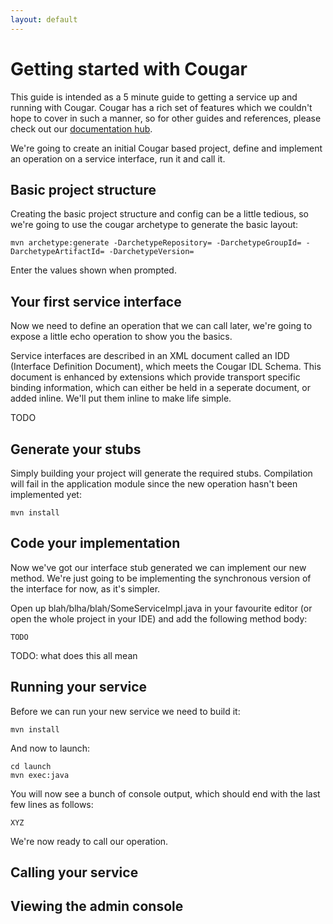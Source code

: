 ```yaml
---
layout: default
---
```

Getting started with Cougar
===========================

This guide is intended as a 5 minute guide to getting a service up and running with Cougar. Cougar has a rich set of features which we couldn't hope to cover in such a manner, so for other guides and references, please check out our [documentation hub](documentation.html).

We're going to create an initial Cougar based project, define and implement an operation on a service interface, run it and call it.

Basic project structure
-----------------------

Creating the basic project structure and config can be a little tedious, so we're going to use the cougar archetype to generate the basic layout:

```
mvn archetype:generate -DarchetypeRepository= -DarchetypeGroupId= -DarchetypeArtifactId= -DarchetypeVersion=
```

Enter the values shown when prompted.

Your first service interface
----------------------------

Now we need to define an operation that we can call later, we're going to expose a little echo operation to show you the basics.

Service interfaces are described in an XML document called an IDD (Interface Definition Document), which meets the Cougar IDL Schema. This document is enhanced by extensions which provide transport specific binding information, which can either be held in a seperate document, or added inline. We'll put them inline to make life simple.

TODO

Generate your stubs
-------------------

Simply building your project will generate the required stubs. Compilation will fail in the application module since the new operation hasn't been implemented yet:
```
mvn install
```

Code your implementation
------------------------

Now we've got our interface stub generated we can implement our new method. We're just going to be implementing the synchronous version of the interface for now, as it's simpler.

Open up blah/blha/blah/SomeServiceImpl.java in your favourite editor (or open the whole project in your IDE) and add the following method body:
```
TODO
```

TODO: what does this all mean

Running your service
--------------------

Before we can run your new service we need to build it:
```
mvn install
```

And now to launch:
```
cd launch
mvn exec:java
```

You will now see a bunch of console output, which should end with the last few lines as follows:
```
XYZ
```

We're now ready to call our operation.


Calling your service
--------------------

Viewing the admin console
-------------------------
